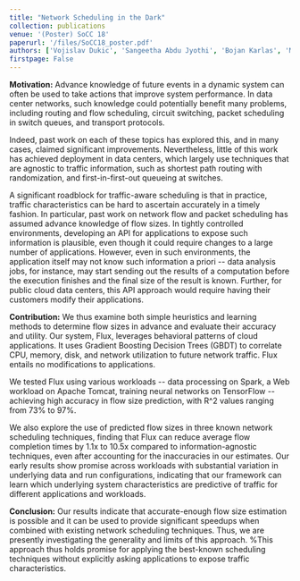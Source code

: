 ```yaml
---
title: "Network Scheduling in the Dark"
collection: publications
venue: '(Poster) SoCC 18'
paperurl: '/files/SoCC18_poster.pdf'
authors: ['Vojislav Dukic', 'Sangeetha Abdu Jyothi', 'Bojan Karlas', 'Muhsen Owaida', 'Ce Zhang', 'Ankit Singla']
firstpage: False
---
```


<b>Motivation:</b> Advance knowledge of future events in a dynamic system can often be used to take actions that improve system performance. In data center networks, such knowledge could potentially benefit many problems, including routing and flow scheduling, circuit switching, packet scheduling in switch queues, and transport protocols.

Indeed, past work on each of these topics has explored this, and in many cases, claimed significant improvements. Nevertheless, little of this work has achieved deployment in data centers, which largely use techniques that are agnostic to traffic information, such as shortest path routing with randomization, and first-in-first-out queueing at switches.

A significant roadblock for traffic-aware scheduling is that in practice, traffic characteristics can be hard to ascertain accurately in a timely fashion. In particular, past work on network flow and packet scheduling has assumed advance knowledge of flow sizes. In tightly controlled environments, developing an API for applications to expose such information is plausible, even though it could require changes to a large number of applications. However, even in such environments, the application itself may not know such information a priori -- data analysis jobs, for instance, may start sending out the results of a computation before the execution finishes and the final size of the result is known. Further, for public cloud data centers, this API approach would require having their customers modify their applications.

<b>Contribution:</b> We thus examine both simple heuristics and learning methods to determine flow sizes in advance and evaluate their accuracy and utility. Our system, Flux, leverages behavioral patterns of cloud applications. It uses Gradient Boosting Decision Trees (GBDT) to correlate CPU, memory, disk, and network utilization to future network traffic. Flux entails no modifications to applications.

We tested Flux using various workloads -- data processing on Spark, a Web workload on Apache Tomcat, training neural networks on TensorFlow -- achieving high accuracy in flow size prediction, with R^2 values ranging from 73% to 97%.

We also explore the use of predicted flow sizes in three known network scheduling techniques, finding that Flux can reduce average flow completion times by 1.1x to 10.5x compared to information-agnostic techniques, even after accounting for the inaccuracies in our estimates. Our early results show promise across workloads with substantial variation in underlying data and run configurations, indicating that our framework can learn which underlying system characteristics are predictive of traffic for different applications and workloads.

<b>Conclusion:</b> Our results indicate that accurate-enough flow size estimation is possible and it can be used to provide significant speedups when combined with existing network scheduling techniques. Thus, we are presently investigating the generality and limits of this approach. %This approach thus holds promise for applying the best-known scheduling techniques without explicitly asking applications to expose traffic characteristics.
